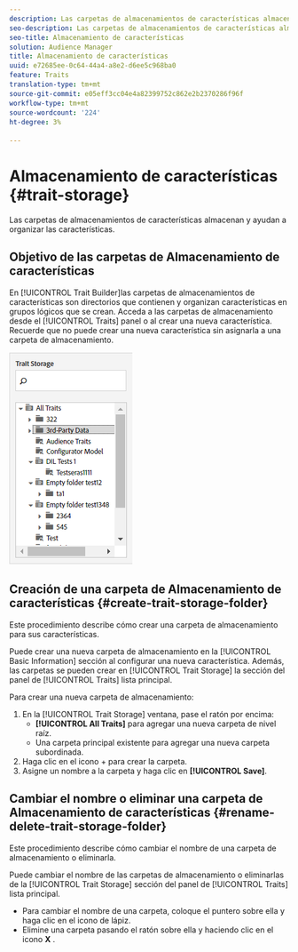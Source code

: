 ```yaml
---
description: Las carpetas de almacenamientos de características almacenan y ayudan a organizar las características.
seo-description: Las carpetas de almacenamientos de características almacenan y ayudan a organizar las características.
seo-title: Almacenamiento de características
solution: Audience Manager
title: Almacenamiento de características
uuid: e72685ee-0c64-44a4-a8e2-d6ee5c968ba0
feature: Traits
translation-type: tm+mt
source-git-commit: e05eff3cc04e4a82399752c862e2b2370286f96f
workflow-type: tm+mt
source-wordcount: '224'
ht-degree: 3%

---
```



# Almacenamiento de características {#trait-storage}

Las carpetas de almacenamientos de características almacenan y ayudan a organizar las características.

<!-- c_tb_storage.xml -->

## Objetivo de las carpetas de Almacenamiento de características

En [!UICONTROL Trait Builder]las carpetas de almacenamientos de características son directorios que contienen y organizan características en grupos lógicos que se crean. Acceda a las carpetas de almacenamiento desde el [!UICONTROL Traits] panel o al crear una nueva característica. Recuerde que no puede crear una nueva característica sin asignarla a una carpeta de almacenamiento.

![](assets/tb_storage.png)

## Creación de una carpeta de Almacenamiento de características {#create-trait-storage-folder}

Este procedimiento describe cómo crear una carpeta de almacenamiento para sus características.

<!-- t_tb_create_storage.xml -->

Puede crear una nueva carpeta de almacenamiento en la [!UICONTROL Basic Information] sección al configurar una nueva característica. Además, las carpetas se pueden crear en [!UICONTROL Trait Storage] la sección del panel de [!UICONTROL Traits] lista principal.

Para crear una nueva carpeta de almacenamiento:

1. En la [!UICONTROL Trait Storage] ventana, pase el ratón por encima:
   * **[!UICONTROL All Traits]** para agregar una nueva carpeta de nivel raíz.
   * Una carpeta principal existente para agregar una nueva carpeta subordinada.
1. Haga clic en el icono + para crear la carpeta.
1. Asigne un nombre a la carpeta y haga clic en **[!UICONTROL Save]**.

## Cambiar el nombre o eliminar una carpeta de Almacenamiento de características {#rename-delete-trait-storage-folder}

Este procedimiento describe cómo cambiar el nombre de una carpeta de almacenamiento o eliminarla.

<!-- t_tb_rename_delete_storage.xml -->

Puede cambiar el nombre de las carpetas de almacenamiento o eliminarlas de la [!UICONTROL Trait Storage] sección del panel de [!UICONTROL Traits] lista principal.

* Para cambiar el nombre de una carpeta, coloque el puntero sobre ella y haga clic en el icono de lápiz.
* Elimine una carpeta pasando el ratón sobre ella y haciendo clic en el icono **X** .
